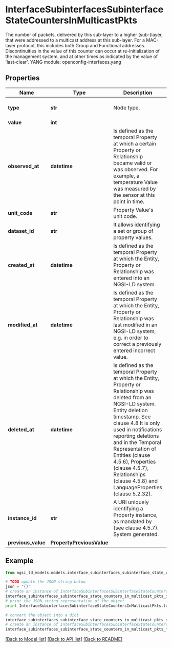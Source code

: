 # InterfaceSubinterfacesSubinterfaceStateCountersInMulticastPkts

The number of packets, delivered by this sub-layer to a higher (sub-)layer, that were addressed to a multicast address at this sub-layer. For a MAC-layer protocol, this includes both Group and Functional addresses.  Discontinuities in the value of this counter can occur at re-initialization of the management system, and at other times as indicated by the value of 'last-clear'.  YANG module: openconfig-interfaces.yang 

## Properties

Name | Type | Description | Notes
------------ | ------------- | ------------- | -------------
**type** | **str** | Node type.  | [optional] [default to 'Property']
**value** | **int** |  | 
**observed_at** | **datetime** | Is defined as the temporal Property at which a certain Property or Relationship became valid or was observed. For example, a temperature Value was measured by the sensor at this point in time.  | [optional] 
**unit_code** | **str** | Property Value&#39;s unit code.  | [optional] 
**dataset_id** | **str** | It allows identifying a set or group of property values.  | [optional] 
**created_at** | **datetime** | Is defined as the temporal Property at which the Entity, Property or Relationship was entered into an NGSI-LD system.  | [optional] [readonly] 
**modified_at** | **datetime** | Is defined as the temporal Property at which the Entity, Property or Relationship was last modified in an NGSI-LD system, e.g. in order to correct a previously entered incorrect value.  | [optional] [readonly] 
**deleted_at** | **datetime** | Is defined as the temporal Property at which the Entity, Property or Relationship was deleted from an NGSI-LD system.  Entity deletion timestamp. See clause 4.8 It is only used in notifications reporting deletions and in the Temporal Representation of Entities (clause 4.5.6), Properties (clause 4.5.7), Relationships (clause 4.5.8) and LanguageProperties (clause 5.2.32).  | [optional] [readonly] 
**instance_id** | **str** | A URI uniquely identifying a Property instance, as mandated by (see clause 4.5.7). System generated.  | [optional] [readonly] 
**previous_value** | [**PropertyPreviousValue**](PropertyPreviousValue.md) |  | [optional] 

## Example

```python
from ngsi_ld_models.models.interface_subinterfaces_subinterface_state_counters_in_multicast_pkts import InterfaceSubinterfacesSubinterfaceStateCountersInMulticastPkts

# TODO update the JSON string below
json = "{}"
# create an instance of InterfaceSubinterfacesSubinterfaceStateCountersInMulticastPkts from a JSON string
interface_subinterfaces_subinterface_state_counters_in_multicast_pkts_instance = InterfaceSubinterfacesSubinterfaceStateCountersInMulticastPkts.from_json(json)
# print the JSON string representation of the object
print InterfaceSubinterfacesSubinterfaceStateCountersInMulticastPkts.to_json()

# convert the object into a dict
interface_subinterfaces_subinterface_state_counters_in_multicast_pkts_dict = interface_subinterfaces_subinterface_state_counters_in_multicast_pkts_instance.to_dict()
# create an instance of InterfaceSubinterfacesSubinterfaceStateCountersInMulticastPkts from a dict
interface_subinterfaces_subinterface_state_counters_in_multicast_pkts_form_dict = interface_subinterfaces_subinterface_state_counters_in_multicast_pkts.from_dict(interface_subinterfaces_subinterface_state_counters_in_multicast_pkts_dict)
```
[[Back to Model list]](../README.md#documentation-for-models) [[Back to API list]](../README.md#documentation-for-api-endpoints) [[Back to README]](../README.md)


